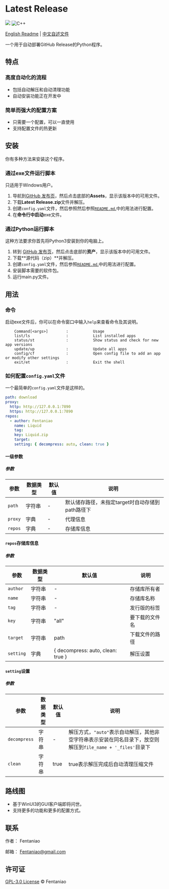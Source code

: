 # Latest Release

<p>
    <img src="https://img.shields.io/github/v/release/fentaniao/Latest--Release?&color=blue&logo=hack-the-box)" />
    <img alt="C++" src="https://img.shields.io/badge/-Python-9f62a5?style=flat&logo=python&logoColor=white" />
<!--    <img alt="C#" src="https://img.shields.io/badge/-C_Sharp-9f62a5?style=flat&logo=csharp&logoColor=white" />
    <img alt="WinUI_3" src="https://img.shields.io/badge/-WinUI_3-9f62a5?style=flat&logo=windows&logoColor=white" />-->
</p>

[English Readme](https://github.com/Fentaniao/Latest-Release/blob/main/README.md) | [中文自述文件](https://github.com/Fentaniao/Latest-Release/blob/main/README_zh.md)

一个用于自动部署GitHub Release的Python程序。

## 特点

### 高度自动化的流程

- 包括自动解压和自动清理功能
- 自动安装功能正在开发中

### 简单而强大的配置方案

- 只需要一个配置，可以一直使用
- 支持配置文件的热更新

## 安装

你有多种方法来安装这个程序。

### 通过exe文件运行脚本

只适用于Windows用户。

1. 导航到[GitHub 发布页](https://github.com/Fentaniao/Latest-Release/releases)，然后点击底部的**Assets**，显示该版本中的可用文件。
2. 下载**Latest Release.zip**文件并解压。
3. 创建`config.yaml`文件，然后参照然后参照[`README.md`.](https://github.com/Fentaniao/Latest-Release/blob/main/README.md)中的用法进行配置。
4. 在**命令行中启动**exe文件。

### 通过Python运行脚本

这种方法要求你首先将Python3安装到你的电脑上。

1. 转到 [GitHub 发布页](https://github.com/Fentaniao/Latest-Release/releases)，然后点击底部的**资产**，显示该版本中的可用文件。
2. 下载**源代码（zip）**并解压。
3. 创建`config.yaml`文件，然后参照[`README.md`.](https://github.com/Fentaniao/Latest-Release/blob/main/README.md)中的用法进行配置。
4. 安装脚本需要的软件包。
5. 运行main.py文件。

## 用法

### 命令

启动exe文件后，你可以在命令窗口中输入`help`来查看命令及其说明。

```
    Command[<args>]        :           Usage
    list/ls                :           List installed apps
    status/st              :           Show status and check for new app versions
    update/up              :           Update all apps
    config/cf              :           Open config file to add an app or modify other settings
    exit/et                :           Exit the shell
```


### 如何配置`config.yaml`文件

一个最简单的`config.yaml`文件是这样的。

```yaml
path: download
proxy:
  http: http://127.0.0.1:7890
  https: http://127.0.0.1:7890
repos:
  - author: Fentaniao
    name: Liquid
    tag: 
    key: Liquid.zip
    target: 
    setting: { decompress: auto, clean: true }
```

#### 一级参数

##### 参数

| 参数   | 数据类型 | 默认值 | 说明                                             |
| ------ | -------- | ------ | ------------------------------------------------ |
| `path` | 字符串   | -      | 默认储存路径，未指定target时自动存储到path路径下 |
| `proxy` | 字典   | -      | 代理信息 |
| `repos` | 字典   | -      | 存储库信息 |

#### `repos`存储库信息

##### 参数

| 参数         | 数据类型 | 默认值 | 说明       |
| ------------ | -------- | ------ | ---------- |
| `author` | 字符串   | -      | 存储库所有者 |
| `name` | 字符串   | -      | 存储库名称 |
| `tag` | 字符串   | -                                   | 发行版的标签 |
| `key` | 字符串   | "all"      | 要下载的文件名 |
| `target` | 字符串   | path      | 下载文件的路径 |
| `setting` | 字典   | { decompress: auto, clean: true }      | 解压设置 |

#### `setting`设置

##### 参数

| 参数         | 数据类型 | 默认值 | 说明       |
| ------------ | -------- | ------ | ---------- |
| `decompress` | 字符串   | -      | 解压方式，`"auto"`表示自动解压，其他非空字符串表示安装在同名目录下，放空则解压到`file_name + '_files'`目录下 |
| `clean` | 字符串   | true      | true表示解压完成后自动清理压缩文件 |

## 路线图

- 基于WinUI3的GUI客户端即将问世。
- 支持更多的功能和更多的配置方式。

## 联系

作者： Fentaniao

邮箱： [Fentaniao@gmail.com](mailto:Fentaniao@gmail.com)

## 许可证

[GPL-3.0 License](https://github.com/Fentaniao/Latest-Release/blob/main/LICENSE) © Fentaniao
